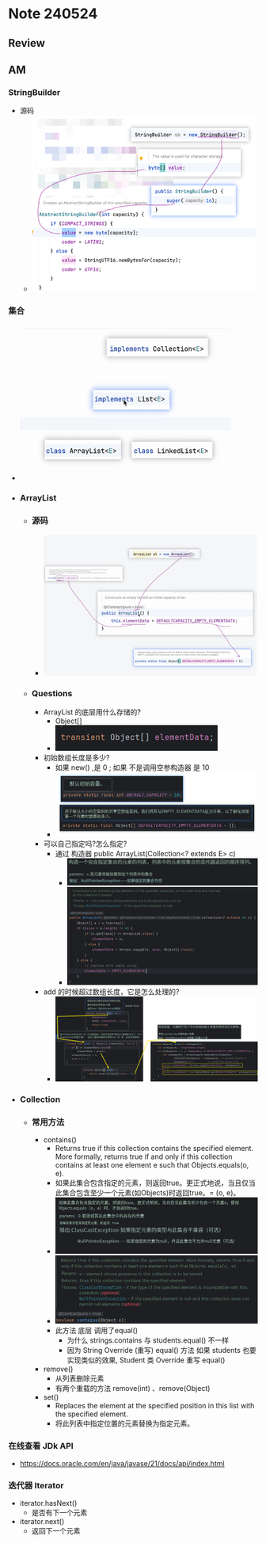 # Note 240524
## Review

## AM
### StringBuilder
- 源码
  - ![img_9.png](img_9.png)
### 集合
- ![img.png](img.png)
- ### ArrayList
  - ### 源码
    - ![img_1.png](img_1.png)
  - ### Questions
    - ArrayList 的底层用什么存储的?
      - Object[]
      - ![img_2.png](img_2.png)
    - 初始数组长度是多少?
      - 如果 new() ,是 0 ; 如果 不是调用空参构造器 是 10
      - ![img_8.png](img_8.png)
    - 可以自己指定吗?怎么指定?
      - 通过 构造器 public ArrayList(Collection<? extends E> c) 
        - ![img_4.png](img_4.png)
        - ![img_5.png](img_5.png)
    - add 的时候超过数组长度，它是怎么处理的?
      - ![img_7.png](img_7.png)
- ### Collection
  - ### 常用方法
    - contains() 
      - Returns true if this collection contains the specified element. More formally, returns true if and only if this collection contains at least one element e such that Objects.equals(o, e).
      - 如果此集合包含指定的元素，则返回true。更正式地说，当且仅当此集合包含至少一个元素(如Objects)时返回true。= (o, e)。
      - ![img_10.png](img_10.png)
      - ![img_11.png](img_11.png)
      - 此方法 底层 调用了equal()
        - 为什么 strings.contains 与 students.equal() 不一样
        - 因为 String Override (重写) equal() 方法 如果 students 也要实现类似的效果, Student 类 Override 重写 equal()
    - remove()
      - 从列表删除元素
      - 有两个重载的方法 remove(int) 、remove(Object)
    - set()
      - Replaces the element at the specified position in this list with the specified element.
      - 将此列表中指定位置的元素替换为指定元素。
### 在线查看 JDk API
- https://docs.oracle.com/en/java/javase/21/docs/api/index.html

### 迭代器 Iterator
- iterator.hasNext() 
  - 是否有下一个元素
- iterator.next()
  - 返回下一个元素